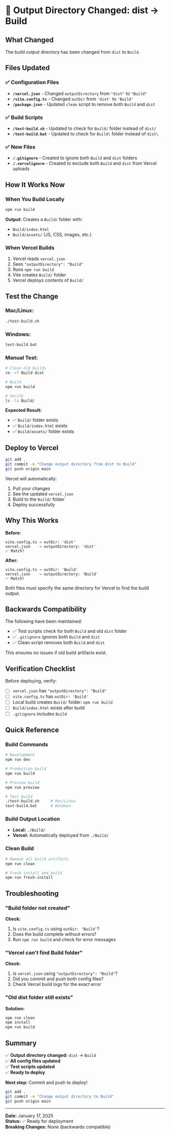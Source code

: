 # 📁 Output Directory Changed: dist → Build

## What Changed

The build output directory has been changed from `dist` to `Build`.

## Files Updated

### ✅ Configuration Files
- **`/vercel.json`** - Changed `outputDirectory` from `"dist"` to `"Build"`
- **`/vite.config.ts`** - Changed `outDir` from `'dist'` to `'Build'`
- **`/package.json`** - Updated `clean` script to remove both `Build` and `dist`

### ✅ Build Scripts
- **`/test-build.sh`** - Updated to check for `Build/` folder instead of `dist/`
- **`/test-build.bat`** - Updated to check for `Build\` folder instead of `dist\`

### ✅ New Files
- **`/.gitignore`** - Created to ignore both `Build` and `dist` folders
- **`/.vercelignore`** - Created to exclude both `Build` and `dist` from Vercel uploads

## How It Works Now

### When You Build Locally

```bash
npm run build
```

**Output:** Creates a `Build/` folder with:
- `Build/index.html`
- `Build/assets/` (JS, CSS, images, etc.)

### When Vercel Builds

1. Vercel reads `vercel.json`
2. Sees `"outputDirectory": "Build"`
3. Runs `npm run build`
4. Vite creates `Build/` folder
5. Vercel deploys contents of `Build/`

## Test the Change

### Mac/Linux:
```bash
./test-build.sh
```

### Windows:
```bash
test-build.bat
```

### Manual Test:
```bash
# Clean old builds
rm -rf Build dist

# Build
npm run build

# Verify
ls -la Build/
```

**Expected Result:**
- ✅ `Build/` folder exists
- ✅ `Build/index.html` exists
- ✅ `Build/assets/` folder exists

## Deploy to Vercel

```bash
git add .
git commit -m "Change output directory from dist to Build"
git push origin main
```

Vercel will automatically:
1. Pull your changes
2. See the updated `vercel.json`
3. Build to the `Build/` folder
4. Deploy successfully

## Why This Works

**Before:**
```
vite.config.ts → outDir: 'dist'
vercel.json    → outputDirectory: 'dist'
✅ Match!
```

**After:**
```
vite.config.ts → outDir: 'Build'
vercel.json    → outputDirectory: 'Build'
✅ Match!
```

Both files must specify the same directory for Vercel to find the build output.

## Backwards Compatibility

The following have been maintained:
- ✅ Test scripts check for both `Build` and old `dist` folder
- ✅ `.gitignore` ignores both `Build` and `dist`
- ✅ Clean script removes both `Build` and `dist`

This ensures no issues if old build artifacts exist.

## Verification Checklist

Before deploying, verify:

- [ ] `vercel.json` has `"outputDirectory": "Build"`
- [ ] `vite.config.ts` has `outDir: 'Build'`
- [ ] Local build creates `Build/` folder: `npm run build`
- [ ] `Build/index.html` exists after build
- [ ] `.gitignore` includes `Build`

## Quick Reference

### Build Commands
```bash
# Development
npm run dev

# Production build
npm run build

# Preview build
npm run preview

# Test build
./test-build.sh     # Mac/Linux
test-build.bat      # Windows
```

### Build Output Location
- **Local:** `./Build/`
- **Vercel:** Automatically deployed from `./Build/`

### Clean Build
```bash
# Remove all build artifacts
npm run clean

# Fresh install and build
npm run fresh-install
```

## Troubleshooting

### "Build folder not created"

**Check:**
1. Is `vite.config.ts` using `outDir: 'Build'`?
2. Does the build complete without errors?
3. Run `npm run build` and check for error messages

### "Vercel can't find Build folder"

**Check:**
1. Is `vercel.json` using `"outputDirectory": "Build"`?
2. Did you commit and push both config files?
3. Check Vercel build logs for the exact error

### "Old dist folder still exists"

**Solution:**
```bash
npm run clean
npm install
npm run build
```

## Summary

✅ **Output directory changed:** `dist` → `Build`  
✅ **All config files updated**  
✅ **Test scripts updated**  
✅ **Ready to deploy**  

**Next step:** Commit and push to deploy!

```bash
git add .
git commit -m "Change output directory to Build"
git push origin main
```

---

**Date:** January 17, 2025  
**Status:** ✅ Ready for deployment  
**Breaking Changes:** None (backwards compatible)
